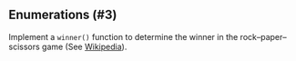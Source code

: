 ## Enumerations (#3)

Implement a `winner()` function to determine the winner in the
rock–paper–scissors game (See
[Wikipedia](https://en.wikipedia.org/wiki/Rock%E2%80%93paper%E2%80%93scissors)).